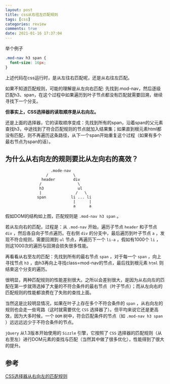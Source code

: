 ```yaml
---
layout: post
title: css从右往左匹配规则
tags: [css]
categories: review
comments: true
date: 2021-01-16 17:37:04
---
```


举个例子

```css
.mod-nav h3 span {
  font-size: 16px;
}
```

上述代码在css运行时，是从左往右匹配呢，还是从右往左匹配。

<!-- more -->
如果不知道匹配规则，可能的理解是从左向右匹配: 先找到.mod-nav，然后逐级匹配h3、span，在这个过程中如果遍历到叶子节点都没有匹配就需要回溯，继续寻找下一个分支。

**但事实上，CSS选择器的读取顺序是从右向左。**

还是上面的选择器，它的读取顺序变成：先找到所有的span，沿着span的父元素查找h3，中途找到了符合匹配规则的节点就加入结果集；如果直到根元素html都没有匹配，则不再遍历这条路径，从下一个span开始重复这个过程（如果有多个最右节点为span的话）。

## 为什么从右向左的规则要比从左向右的高效？

```
                    .mode-nav
                  /           \
                header        div
               /                \
               h3               ul
               |               /   \
              span           li ... li   
                              |      |
                              a      a 
```

假如DOM的结构如上图，匹配规则是 `.mod-nav h3 span` 。

若从左向右的匹配，过程是：从 `.mod-nav` 开始，遍历子节点 `header` 和子节点 `div` ，然后各自向子节点遍历。在右侧 `div` 的分支中，最后遍历到叶子节点 `a` ，发现不符合规则，需要回溯到 `ul` 节点，再遍历下一个 `li-a` ，假如有1000个 `li` ，则这1000次的遍历与回溯会损失很多性能。

再看看从右至左的匹配：先找到所有的最右节点 `span` ，对于每一个 `span` ，向上寻找节点 `h3` ，由h3再向上寻找class=mod-nav的节点，最后找到根元素 `html` 则结束这个分支的遍历。

很明显，两种匹配规则的性能差别很大。之所以会差别很大，是因为从右向左的匹配在第一步就筛选掉了大量的不符合条件的最右节点（叶子节点）；而从左向右的匹配规则的性能都浪费在了失败的查找上面。

当然这是比较明显情况，如果在叶子上存在多个不符合条件的 `span` ，从右向左的规则也会走一些弯路（这时就需要优化 `CSS` 选择器了）。但平均来说它还是更高效，因为大多时候，一个 `DOM` 树中，符合匹配条件的节点（如 `.mod-nav h3 span` ）远远远远少于不符合条件的节点。

`jQuery` 从1.3版本开始使用的 `Sizzle` 引擎，它按照了 `CSS` 选择器的匹配规则（从右至左）进行DOM元素的查找与匹配（当然其中做了很多优化），性能得到了很大的提升。

## 参考

[CSS选择器从右向左的匹配规则](https://www.cnblogs.com/zhaodongyu/p/3341080.html)
